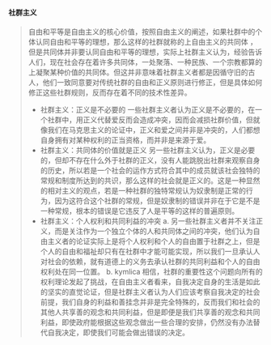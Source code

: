 #### 社群主义
> 自由和平等是自由主义的核心价值，按照自由主义的阐述，如果社群中的个体认同自由和平等的理想，那么这样的社群就称的上自由主义的共同体 ，但是共同体并非要认同自由和平等的理想，实际上社群主义认为，经验告诉人们，现在社会存在着许多共同体，一处聚落、一种民族、一个宗教都算的上凝聚某种价值的共同体。但这并非意味着社群主义者都是因循守旧的古人，他们一致同意要对传统社群的自由和正义原则进行修正，但是具体如何修正这些社群规则，反而存在着不同的技术性差异。
> * 社群主义：正义是不必要的
> 一些社群主义者认为正义是不必要的，在一个社群中，用正义代替爱反而会造成冲突，因而会减损社群价值，但就像我们在马克思主义的论证中，正义和爱之间并非是冲突的，人们都想自身拥有对某种权利的正当资格，而并非是来源于爱。
> * 社群主义：共同体的价值就是正义
> 另一些社群主义认为，正义是必要的，但却不存在什么外于社群的正义，没有人能跳脱出社群来观察自身的历史，所以若是一个社会的运作方式符合其中的成员就该社会独特的常规和制度所达到的共识，那么这样的社会就是正义的。这是一种显然的相对主义的观点，若是一种社群的独特常规认为奴隶制是正常的行为，因为这符合这个社群的常规，但是奴隶制的错误并非在于它是不是一种常规，根本的错误是它违反了人是平等的这样的普遍原则。
> * 社群主义：个人权利和共同利益的冲突
> a. 另一些社群主义者并不关注正义，而是关注作为一个独立个体的人和共同体之间的冲突，他们认为自由主义者的论证实际上是将个人权利和个人的自由置于社群之上，但是个人的自由和福祉却只有在社群中才能可能实现，所以我们一旦承认人对社会的依赖，就有道德上的义务去承认社群的共同利益和个人的自由权利处在同一位置。
> b. kymlica 相信，社群的重要性这个问题向所有的权利理论发起了挑战，在自由主义者看来，自我决定自身的生活是如此的坚实的直觉论证，但是社群主义者认为人们应该考察自我决定的社会前提，我们自身的利益和善挂念并非是完全特殊的，反而我们和社会的其他人共享善的观念和共同利益，但是即便是我们共享善的观念和共同利益，即使政府能根据这些观念做出一些合理的安排，仍然没有办法替代自我决定，即使我们可能会做出错误的决定。
